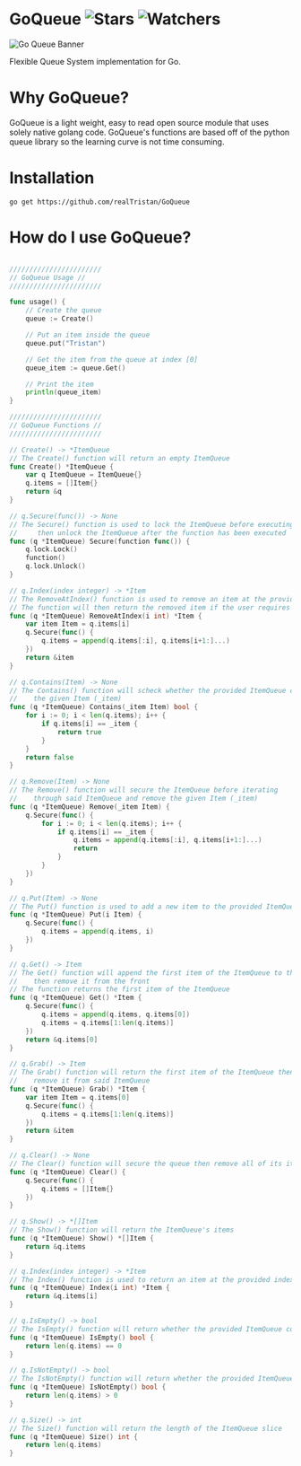 
# GoQueue ![Stars](https://img.shields.io/github/stars/realTristan/GoQueue?color=brightgreen) ![Watchers](https://img.shields.io/github/watchers/realTristan/GoQueue?label=Watchers) 

![Go Queue Banner](https://user-images.githubusercontent.com/75189508/183435878-e5669071-df93-478a-a364-245862dadddb.png)

Flexible Queue System implementation for Go.

# Why GoQueue?
GoQueue is a light weight, easy to read open source module that uses solely native golang code. GoQueue's functions are based off of the python queue library so the learning curve is not time consuming.

# Installation
`go get https://github.com/realTristan/GoQueue`
<br />

# How do I use GoQueue?
```go

///////////////////////
// GoQueue Usage //
///////////////////////

func usage() {
    // Create the queue
    queue := Create()

    // Put an item inside the queue
    queue.put("Tristan")

    // Get the item from the queue at index [0]
    queue_item := queue.Get()

    // Print the item
    println(queue_item)
}

///////////////////////
// GoQueue Functions //
///////////////////////

// Create() -> *ItemQueue
// The Create() function will return an empty ItemQueue
func Create() *ItemQueue {
	var q ItemQueue = ItemQueue{}
	q.items = []Item{}
	return &q
}

// q.Secure(func()) -> None
// The Secure() function is used to lock the ItemQueue before executing the provided function
// 	   then unlock the ItemQueue after the function has been executed
func (q *ItemQueue) Secure(function func()) {
	q.lock.Lock()
	function()
	q.lock.Unlock()
}

// q.Index(index integer) -> *Item
// The RemoveAtIndex() function is used to remove an item at the provided index of the ItemQueue
// The function will then return the removed item if the user requires it's use
func (q *ItemQueue) RemoveAtIndex(i int) *Item {
	var item Item = q.items[i]
	q.Secure(func() {
		q.items = append(q.items[:i], q.items[i+1:]...)
	})
	return &item
}

// q.Contains(Item) -> None
// The Contains() function will scheck whether the provided ItemQueue contains
//	  the given Item (_item)
func (q *ItemQueue) Contains(_item Item) bool {
	for i := 0; i < len(q.items); i++ {
		if q.items[i] == _item {
			return true
		}
	}
	return false
}

// q.Remove(Item) -> None
// The Remove() function will secure the ItemQueue before iterating
//	  through said ItemQueue and remove the given Item (_item)
func (q *ItemQueue) Remove(_item Item) {
	q.Secure(func() {
		for i := 0; i < len(q.items); i++ {
			if q.items[i] == _item {
				q.items = append(q.items[:i], q.items[i+1:]...)
				return
			}
		}
	})
}

// q.Put(Item) -> None
// The Put() function is used to add a new item to the provided ItemQueue
func (q *ItemQueue) Put(i Item) {
	q.Secure(func() {
		q.items = append(q.items, i)
	})
}

// q.Get() -> Item
// The Get() function will append the first item of the ItemQueue to the back of the slice
//    then remove it from the front
// The function returns the first item of the ItemQueue
func (q *ItemQueue) Get() *Item {
	q.Secure(func() {
		q.items = append(q.items, q.items[0])
		q.items = q.items[1:len(q.items)]
	})
	return &q.items[0]
}

// q.Grab() -> Item
// The Grab() function will return the first item of the ItemQueue then
//    remove it from said ItemQueue
func (q *ItemQueue) Grab() *Item {
	var item Item = q.items[0]
	q.Secure(func() {
		q.items = q.items[1:len(q.items)]
	})
	return &item
}

// q.Clear() -> None
// The Clear() function will secure the queue then remove all of its items
func (q *ItemQueue) Clear() {
	q.Secure(func() {
		q.items = []Item{}
	})
}

// q.Show() -> *[]Item
// The Show() function will return the ItemQueue's items
func (q *ItemQueue) Show() *[]Item {
	return &q.items
}

// q.Index(index integer) -> *Item
// The Index() function is used to return an item at the provided index of the ItemQueue
func (q *ItemQueue) Index(i int) *Item {
	return &q.items[i]
}

// q.IsEmpty() -> bool
// The IsEmpty() function will return whether the provided ItemQueue contains any Items
func (q *ItemQueue) IsEmpty() bool {
	return len(q.items) == 0
}

// q.IsNotEmpty() -> bool
// The IsNotEmpty() function will return whether the provided ItemQueue contains any Items
func (q *ItemQueue) IsNotEmpty() bool {
	return len(q.items) > 0
}

// q.Size() -> int
// The Size() function will return the length of the ItemQueue slice
func (q *ItemQueue) Size() int {
	return len(q.items)
}
```